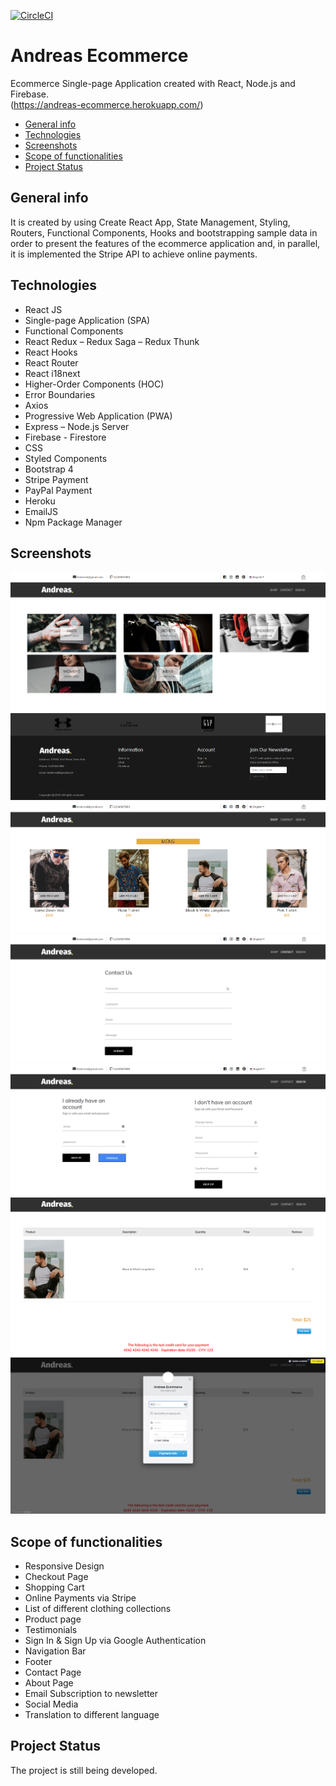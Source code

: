 [![CircleCI](https://circleci.com/gh/circleci/circleci-docs.svg?style=svg)](https://circleci.com/gh/AndreasPr/andreas-ecommerce)  

# Andreas Ecommerce 
Ecommerce Single-page Application created with React, Node.js and Firebase.  
(https://andreas-ecommerce.herokuapp.com/)
* [General info](#general-info)
* [Technologies](#technologies)
* [Screenshots](#screenshots)
* [Scope of functionalities](#scope-of-functionalities)
* [Project Status](#project-status)

## General info
It is created by using Create React App, State Management, Styling, Routers, Functional Components, Hooks and bootstrapping sample data in order to present the features of the ecommerce application and, in parallel, it is implemented the Stripe API to achieve online payments. 
## Technologies
* React JS
* Single-page Application (SPA)
* Functional Components
* React Redux – Redux Saga – Redux Thunk
* React Hooks
* React Router
* React i18next
* Higher-Order Components (HOC)
* Error Boundaries
* Axios
* Progressive Web Application (PWA)
* Express – Node.js Server
* Firebase - Firestore
* CSS
* Styled Components
* Bootstrap 4
* Stripe Payment
* PayPal Payment
* Heroku
* EmailJS
* Npm Package Manager

## Screenshots
![photo1](https://github.com/AndreasPr/andreas-ecommerce/blob/master/photo1.PNG)
![photo2](https://github.com/AndreasPr/andreas-ecommerce/blob/master/photo2.PNG)
![photo3](https://github.com/AndreasPr/andreas-ecommerce/blob/master/photo3.PNG)
![photo4](https://github.com/AndreasPr/andreas-ecommerce/blob/master/photo4.PNG)
![photo5](https://github.com/AndreasPr/andreas-ecommerce/blob/master/photo5.PNG)
![photo6](https://github.com/AndreasPr/andreas-ecommerce/blob/master/photo6.PNG)
![photo7](https://github.com/AndreasPr/andreas-ecommerce/blob/master/photo7.PNG)
## Scope of functionalities
* Responsive Design
* Checkout Page
* Shopping Cart
* Online Payments via Stripe
* List of different clothing collections
* Product page
* Testimonials
* Sign In & Sign Up via Google Authentication
* Navigation Bar
* Footer
* Contact Page
* About Page
* Email Subscription to newsletter
* Social Media
* Translation to different language

## Project Status
The project is still being developed.
